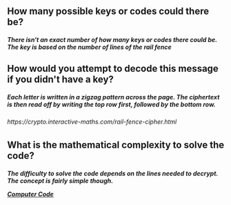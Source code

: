 <h2> How many possible keys or codes could there be?
  <h5> There isn't an exact number of how many keys or codes there could be. The key is based on the number of
lines of the rail fence

<h2> How would you attempt to decode this message if you didn't have a key?
  <h5> Each letter is written in a zigzag pattern across the page. 
    The ciphertext is then read off by writing the top row first, followed by the bottom row. 
    <h6> https://crypto.interactive-maths.com/rail-fence-cipher.html
 
 
<h2> What is the mathematical complexity to solve the code?
  <h5> The difficulty to solve the code depends on the lines needed to decrypt. The concept is fairly simple though.  
    
[Computer Code](rail-fence_computercode.md)
